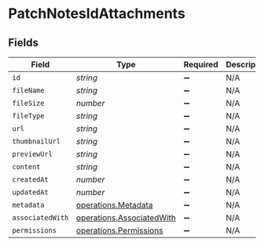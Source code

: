 # PatchNotesIdAttachments


## Fields

| Field                                                                  | Type                                                                   | Required                                                               | Description                                                            |
| ---------------------------------------------------------------------- | ---------------------------------------------------------------------- | ---------------------------------------------------------------------- | ---------------------------------------------------------------------- |
| `id`                                                                   | *string*                                                               | :heavy_minus_sign:                                                     | N/A                                                                    |
| `fileName`                                                             | *string*                                                               | :heavy_minus_sign:                                                     | N/A                                                                    |
| `fileSize`                                                             | *number*                                                               | :heavy_minus_sign:                                                     | N/A                                                                    |
| `fileType`                                                             | *string*                                                               | :heavy_minus_sign:                                                     | N/A                                                                    |
| `url`                                                                  | *string*                                                               | :heavy_minus_sign:                                                     | N/A                                                                    |
| `thumbnailUrl`                                                         | *string*                                                               | :heavy_minus_sign:                                                     | N/A                                                                    |
| `previewUrl`                                                           | *string*                                                               | :heavy_minus_sign:                                                     | N/A                                                                    |
| `content`                                                              | *string*                                                               | :heavy_minus_sign:                                                     | N/A                                                                    |
| `createdAt`                                                            | *number*                                                               | :heavy_minus_sign:                                                     | N/A                                                                    |
| `updatedAt`                                                            | *number*                                                               | :heavy_minus_sign:                                                     | N/A                                                                    |
| `metadata`                                                             | [operations.Metadata](../../models/operations/metadata.md)             | :heavy_minus_sign:                                                     | N/A                                                                    |
| `associatedWith`                                                       | [operations.AssociatedWith](../../models/operations/associatedwith.md) | :heavy_minus_sign:                                                     | N/A                                                                    |
| `permissions`                                                          | [operations.Permissions](../../models/operations/permissions.md)       | :heavy_minus_sign:                                                     | N/A                                                                    |